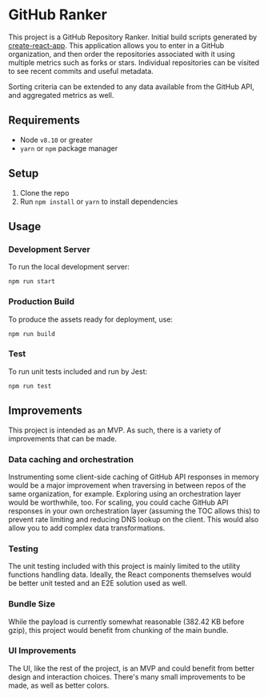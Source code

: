 
# GitHub Ranker

This project is a GitHub Repository Ranker. Initial build scripts generated by [create-react-app](https://github.com/facebook/create-react-app). This application allows you to enter in a GitHub organization, and then order the repositories associated with it using multiple metrics such as forks or stars. Individual repositories can be visited to see recent commits and useful metadata.

Sorting criteria can be extended to any data available from the GitHub API, and aggregated metrics as well.

## Requirements

- Node `v8.10` or greater
- `yarn` or `npm` package manager

## Setup

1. Clone the repo
2. Run `npm install` or `yarn` to install dependencies

## Usage
### Development Server

To run the local development server:

```shell
npm run start
```

### Production Build

To produce the assets ready for deployment, use:

```shell
npm run build
```

### Test

To run unit tests included and run by Jest:

```shell
npm run test
```
## Improvements

This project is intended as an MVP. As such, there is a variety of improvements that can be made.

### Data caching and orchestration

Instrumenting some client-side caching of GitHub API responses in memory would be a major improvement when traversing in between repos of the same organization, for example. Exploring using an orchestration layer would be worthwhile, too. For scaling, you could cache GitHub API responses in your own orchestration layer (assuming the TOC allows this) to prevent rate limiting and reducing DNS lookup on the client. This would also allow you to add complex data transformations.

### Testing

The unit testing included with this project is mainly limited to the utility functions handling data. Ideally, the React components themselves would be better unit tested and an E2E solution used as well.

### Bundle Size

While the payload is currently somewhat reasonable (382.42 KB before gzip), this project would benefit from chunking of the main bundle.

### UI Improvements

The UI, like the rest of the project, is an MVP and could benefit from better design and interaction choices. There's many small improvements to be made, as well as better colors.
